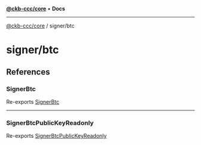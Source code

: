 [**@ckb-ccc/core**](README.md) • **Docs**

***

[@ckb-ccc/core](README.md) / signer/btc

# signer/btc

## References

### SignerBtc

Re-exports [SignerBtc](signer.btc.signerBtc.Class.SignerBtc.md)

***

### SignerBtcPublicKeyReadonly

Re-exports [SignerBtcPublicKeyReadonly](signer.btc.signerBtcPublicKeyReadonly.Class.SignerBtcPublicKeyReadonly.md)
